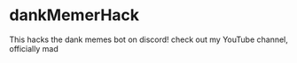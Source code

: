 # dankMemerHack
This hacks the dank memes bot on discord! check out my YouTube channel, officially mad
